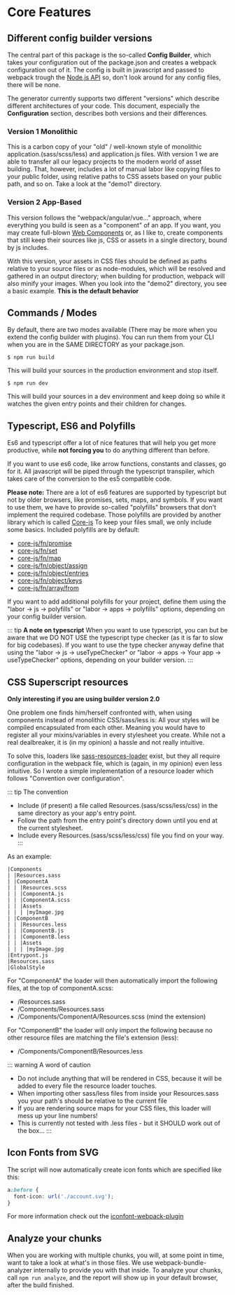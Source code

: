 # Core Features
## Different config builder versions
The central part of this package is the so-called **Config Builder**, which takes your configuration out of the package.json and creates a webpack configuration out of it. The config is built in javascript and passed to webpack trough the [Node.js API](https://webpack.js.org/api/node/) so, don't look around for any config files, there will be none.

The generator currently supports two different "versions" which describe different architectures of your code. This document, especially the **Configuration** section, describes both versions and their differences. 

### Version 1 Monolithic
This is a carbon copy of your "old" / well-known style of 
monolithic application.(sass/scss/less) and application.js files. With version 1 we are able to transfer all our legacy projects to the modern world of asset building. That, however, includes a lot of manual labor like copying files to your public folder, using relative paths to CSS assets based on your public path, and so on. Take a look at the "demo1" directory.

### Version 2 App-Based
This version follows the "webpack/angular/vue..." approach, where everything you build is seen as a "component" of an app. If you want, you may create full-blown [Web Components](https://www.webcomponents.org) or, as I like to,
create components that still keep their sources like js, CSS or assets
in a single directory, bound by js includes. 

With this version, your assets in CSS files should be defined as paths relative to your source files or as node-modules, which will be resolved and gathered in an output directory; when building for production, webpack will also minify your images. When you look into the "demo2" directory, you see a basic example. **This is the default behavior**
 
## Commands / Modes
By default, there are two modes available (There may be more when you extend the config builder with plugins). You can run them from your CLI when you are in the SAME DIRECTORY as your package.json.

```
$ npm run build
```

This will build your sources in the production environment and stop itself.

```
$ npm run dev
```

This will build your sources in a dev environment and keep doing so while it watches the given entry points and their children for changes.

## Typescript, ES6 and Polyfills
Es6 and typescript offer a lot of nice features that will help you get more productive, while **not forcing you** to do anything different than before.

If you want to use es6 code, like arrow functions, constants and classes, go for it. All javascript will be piped through the typescript transpiler, which takes care of the conversion to the es5 compatible code. 

**Please note:** There are a lot of es6 features are supported by typescript but not by older browsers,
like promises, sets, maps, and symbols. If you want to use them, we have to provide so-called "polyfills" browsers that don't implement the required codebase. Those polyfills are provided by another
library which is called [Core-js](https://github.com/zloirock/core-js/tree/v2)
To keep your files small, we only include some basics.
Included polyfills are by default: 

* [core-js/fn/promise](https://github.com/zloirock/core-js#ecmascript-promise)
* [core-js/fn/set](https://github.com/zloirock/core-js#set)
* [core-js/fn/map](https://github.com/zloirock/core-js#map)
* [core-js/fn/object/assign](https://github.com/zloirock/core-js#ecmascript-object)
* [core-js/fn/object/entries](https://github.com/zloirock/core-js#ecmascript-object)
* [core-js/fn/object/keys](https://github.com/zloirock/core-js#ecmascript-object)
* [core-js/fn/array/from](https://github.com/zloirock/core-js#ecmascript-array)

If you want to add additional polyfills for your project, define them using the
"labor -> js -> polyfills" or "labor -> apps -> polyfills" options, depending
on your config builder version.

::: tip
**A note on typescript** When you want to use typescript, you can but be aware that
we DO NOT USE the typescript type checker (as it is far to slow for big codebases). If you want to
use the type checker anyway define that using the 
"labor -> js -> useTypeChecker" or "labor -> apps -> Your app -> useTypeChecker" options, 
depending on your builder version.
:::

## CSS Superscript resources
**Only interesting if you are using builder version 2.0**  

One problem one finds him/herself confronted with, when using components instead of monolithic CSS/sass/less is: All your styles will be compiled encapsulated from each other. Meaning you would have to register all your mixins/variables in every stylesheet you create. While not a real dealbreaker, it is (in my opinion) a hassle and not really intuitive.

To solve this, loaders like [sass-resources-loader](https://github.com/shakacode/sass-resources-loader) exist, but they all require configuration in the webpack file, which is (again, in my opinion) even less intuitive. So I wrote a simple implementation
of a resource loader which follows "Convention over configuration".

::: tip The convention
* Include (if present) a file called Resources.(sass/scss/less/css) in the same directory as your app's entry point.
* Follow the path from the entry point's directory down until you end at the current stylesheet.
* Include every Resources.(sass/scss/less/css) file you find on your way.
::: 

As an example:
```
|Components
| |Resources.sass
| |ComponentA
| | |Resources.scss
| | |ComponentA.js
| | |ComponentA.scss
| | |Assets
| | | |myImage.jpg
| |ComponentB
| | |Resources.less
| | |ComponentB.js
| | |ComponentB.less
| | |Assets
| | | |myImage.jpg
|Entrypont.js
|Resources.sass
|GlobalStyle
```

For "ComponentA" the loader will then automatically import the following files, at the top of componentA.scss:
* /Resources.sass
* /Components/Resources.sass
* /Components/ComponentA/Resources.scss (mind the extension)

For "ComponentB" the loader will only import the following because no other resource files are matching the file's extension (less):

* /Components/ComponentB/Resources.less

::: warning A word of caution
* Do not include anything that will be rendered in CSS, because it will be added to every file the resource loader touches.
* When importing other sass/less files from inside your Resources.sass you your path's should be relative to the current file
* If you are rendering source maps for your CSS files, this loader will mess up your line numbers!
* This is currently not tested with .less files - but it SHOULD work out of the box...
:::

## Icon Fonts from SVG
The script will now automatically create icon fonts which are specified like this:
```css
a:before {
  font-icon: url('./account.svg');
}
```
For more information check out the [iconfont-webpack-plugin](https://github.com/jantimon/iconfont-webpack-plugin)

## Analyze your chunks
When you are working with multiple chunks, you will, at some point in time, want to take a look at what's in those files. We use webpack-bundle-analyzer internally to provide you with that inside. To analyze your chunks, call `npm run analyze`, and the report will show up in your default browser, after the build finished.

